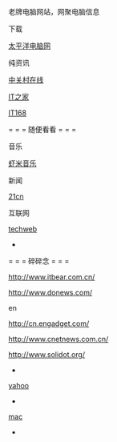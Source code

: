 
老牌电脑网站，网聚电脑信息

下载

[太平洋电脑网](http://www.pconline.com.cn/)

纯资讯

[中关村在线](http://www.zol.com.cn/)

[IT之家](http://www.ithome.com/)

[IT168](http://www.it168.com/)

= = = 随便看看 = = =

音乐

[虾米音乐](http://www.xiami.com/)

新闻

[21cn](http://www.21cn.com/)

互联网

[techweb](http://www.techweb.com.cn/)

-

= = = 碎碎念 = = =

http://www.itbear.com.cn/

http://www.donews.com/

en

http://cn.engadget.com/

http://www.cnetnews.com.cn/

http://www.solidot.org/

-

[yahoo](https://my.yahoo.com/)

-

[mac](https://github.com/7900ms/notinternet_deserted/blob/master/diannao.md)


-
